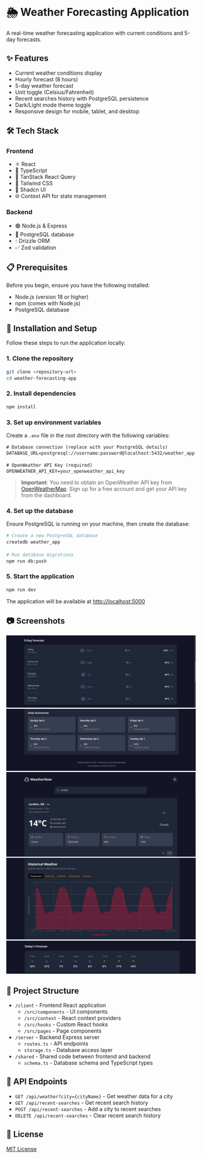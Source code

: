 # 🌦️ Weather Forecasting Application

A real-time weather forecasting application with current conditions and 5-day forecasts.

## ✨ Features

- Current weather conditions display
- Hourly forecast (8 hours)
- 5-day weather forecast
- Unit toggle (Celsius/Fahrenheit)
- Recent searches history with PostgreSQL persistence
- Dark/Light mode theme toggle
- Responsive design for mobile, tablet, and desktop

## 🛠️ Tech Stack

### Frontend
- ⚛️ React
- 🔷 TypeScript
- 🔄 TanStack React Query
- 🎨 Tailwind CSS
- 🧩 Shadcn UI
- 🌐 Context API for state management

### Backend
- 🟢 Node.js & Express
- 🐘 PostgreSQL database
- 💧 Drizzle ORM
- ✅ Zod validation

## 📋 Prerequisites

Before you begin, ensure you have the following installed:
- Node.js (version 18 or higher)
- npm (comes with Node.js)
- PostgreSQL database

## 🚀 Installation and Setup

Follow these steps to run the application locally:

### 1. Clone the repository
```bash
git clone <repository-url>
cd weather-forecasting-app
```

### 2. Install dependencies
```bash
npm install
```

### 3. Set up environment variables
Create a `.env` file in the root directory with the following variables:

```
# Database connection (replace with your PostgreSQL details)
DATABASE_URL=postgresql://username:password@localhost:5432/weather_app

# OpenWeather API Key (required)
OPENWEATHER_API_KEY=your_openweather_api_key
```

> **Important**: You need to obtain an OpenWeather API key from [OpenWeatherMap](https://openweathermap.org/api). Sign up for a free account and get your API key from the dashboard.

### 4. Set up the database
Ensure PostgreSQL is running on your machine, then create the database:

```bash
# Create a new PostgreSQL database
createdb weather_app

# Run database migrations
npm run db:push
```

### 5. Start the application
```bash
npm run dev
```

The application will be available at [http://localhost:5000](http://localhost:5000)

## 📷 Screenshots
![5 Day Forecast](screenshots/5_day_forecast.png)
![Daily Summaries](screenshots/Daily_summaries.png)
![Enter City](screenshots/enter_city.png)
![Historical Weather](screenshots/Historical_weather.png)
![Today's Forecast](screenshots/Todays_Forecast.png)

## 📁 Project Structure

- `/client` - Frontend React application
  - `/src/components` - UI components
  - `/src/context` - React context providers
  - `/src/hooks` - Custom React hooks
  - `/src/pages` - Page components
- `/server` - Backend Express server
  - `routes.ts` - API endpoints
  - `storage.ts` - Database access layer
- `/shared` - Shared code between frontend and backend
  - `schema.ts` - Database schema and TypeScript types

## 🔌 API Endpoints

- `GET /api/weather?city={cityName}` - Get weather data for a city
- `GET /api/recent-searches` - Get recent search history
- `POST /api/recent-searches` - Add a city to recent searches
- `DELETE /api/recent-searches` - Clear recent search history

## 📜 License

[MIT License](LICENSE)